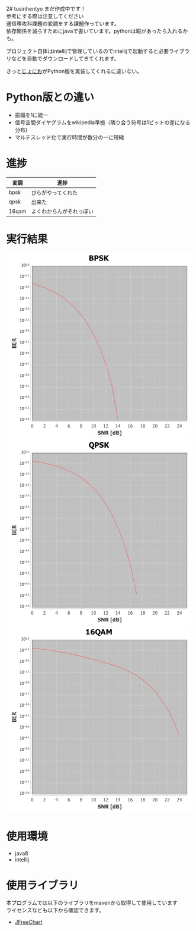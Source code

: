 2# tusinhentyo
まだ作成中です！  
参考にする際は注意してください  
通信専攻科課題の変調をする課題作っています。  
依存関係を減らすためにjavaで書いています。pythonは暇があったら入れるかも。  

プロジェクト自体はintellijで管理しているのでintellijで起動すると必要ライブラリなどを自動でダウンロードしてきてくれます。  

きっと[じょにお](https://twitter.com/joniojonijoni)がPython版を実装してくれるに違いない。

# Python版との違い
- 振幅を1に統一
- 信号空間ダイヤグラムをwikipedia準拠（隣り合う符号は1ビットの差になる分布)
- マルチスレッド化で実行時間が数分の一に短縮

# 進捗
|変調|進捗|
|---|---|
bpsk|ぴらがやってくれた
qpsk|出来た
16qam|よくわからんがそれっぽい

# 実行結果
![bpsk](https://raw.githubusercontent.com/Khromium/tusinhentyo/master/res/bpsk.jpg)
![qpsk](https://raw.githubusercontent.com/Khromium/tusinhentyo/master/res/qpsk.jpg)
![16qam](https://raw.githubusercontent.com/Khromium/tusinhentyo/master/res/16qam.jpg)

# 使用環境
- java8
- intellij

# 使用ライブラリ
本プログラムでは以下のライブラリをmavenから取得して使用しています  
ライセンスなども以下から確認できます。
- [JFreeChart](http://www.jfree.org/jfreechart/)

